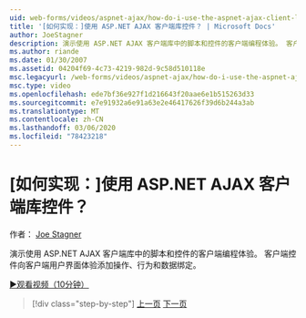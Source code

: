 ```yaml
---
uid: web-forms/videos/aspnet-ajax/how-do-i-use-the-aspnet-ajax-client-library-controls
title: '[如何实现：]使用 ASP.NET AJAX 客户端库控件？ | Microsoft Docs'
author: JoeStagner
description: 演示使用 ASP.NET AJAX 客户端库中的脚本和控件的客户端编程体验。 客户端控件添加操作，behavio 。
ms.author: riande
ms.date: 01/30/2007
ms.assetid: 04204f69-4c73-4219-982d-9c58d510118e
msc.legacyurl: /web-forms/videos/aspnet-ajax/how-do-i-use-the-aspnet-ajax-client-library-controls
msc.type: video
ms.openlocfilehash: ede7bf36e927f1d216643f20aae6e1b515263d33
ms.sourcegitcommit: e7e91932a6e91a63e2e46417626f39d6b244a3ab
ms.translationtype: MT
ms.contentlocale: zh-CN
ms.lasthandoff: 03/06/2020
ms.locfileid: "78423218"
---
```

# <a name="how-do-i-use-the-aspnet-ajax-client-library-controls"></a>[如何实现：]使用 ASP.NET AJAX 客户端库控件？

作者： [Joe Stagner](https://github.com/JoeStagner)

演示使用 ASP.NET AJAX 客户端库中的脚本和控件的客户端编程体验。 客户端控件向客户端用户界面体验添加操作、行为和数据绑定。

[&#9654;观看视频（10分钟）](https://channel9.msdn.com/Blogs/ASP-NET-Site-Videos/how-do-i-use-the-aspnet-ajax-client-library-controls)

> [!div class="step-by-step"]
> [上一页](how-do-i-aspnet-ajax-enable-an-existing-web-service.md)
> [下一页](how-do-i-use-an-aspnet-ajax-scriptmanagerproxy.md)
